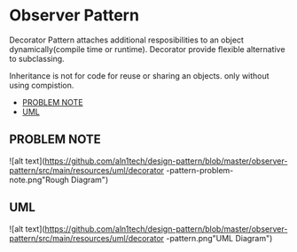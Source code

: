 # Observer Pattern

Decorator Pattern attaches additional resposibilities to an object dynamically(compile time or runtime). Decorator provide flexible alternative to subclassing.


Inheritance is not for code for reuse or sharing an objects. only without using compistion.

* [PROBLEM NOTE](#problem-note-diagram)
* [UML](#uml-diagram)

## PROBLEM NOTE
![alt text](https://github.com/aln1tech/design-pattern/blob/master/observer-pattern/src/main/resources/uml/decorator -pattern-problem-note.png"Rough Diagram")

## UML
![alt text](https://github.com/aln1tech/design-pattern/blob/master/observer-pattern/src/main/resources/uml/decorator -pattern.png"UML Diagram")